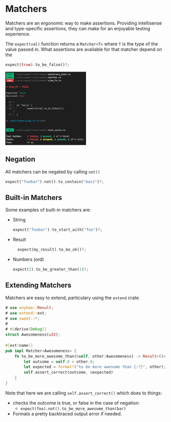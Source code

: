 # Matchers


Matchers are an ergonomic way to make assertions. Providing intellisense and type-specific assertions, they can make for an enjoyable testing experience.

The `expect(val)` function returns a `Matcher<T>` where `T` is the type of the value passed in. What assertions are available for that matcher depend on the 

```rs
expect(true).to_be_false()?;
```
<img src="images/failure.png" width=50%>

## Negation

All matchers can be negated by calling `not()`

```rs
expect("foobar").not().to_contain("bazz")?;
```

## Built-in Matchers

Some examples of built-in matchers are:

- String
	```rs
	expect("foobar").to_start_with("foo")?;
	```
- Result
  ```rs
	expect(my_result).to_be_ok()?;
	```
- Numbers (ord)
	```rs
	expect(2).to_be_greater_than(1)?;
	```


## Extending Matchers

Matchers are easy to extend, particulary using the `extend` crate.

```rust
# use anyhow::Result;
# use extend::ext;
# use sweet::*;
# 
# #[derive(Debug)]
struct Awesomeness(u32);

#[ext(name)]
pub impl Matcher<Awesomeness> {
	fn to_be_more_awesome_than(&self, other:Awesomeness) -> Result<()> {
		let outcome = self.0 > other.0;
		let expected = format!("to be more awesome than {:?}", other);
		self.assert_correct(outcome, &expected)
	}
}
```

Note that here we are calling `self.assert_correct()` which does to things:
- checks the outcome is true, or false in the case of negation:
	- `expect(foo).not().to_be_more_awesome_than(bar)`
- Formats a pretty backtraced output error if needed.
